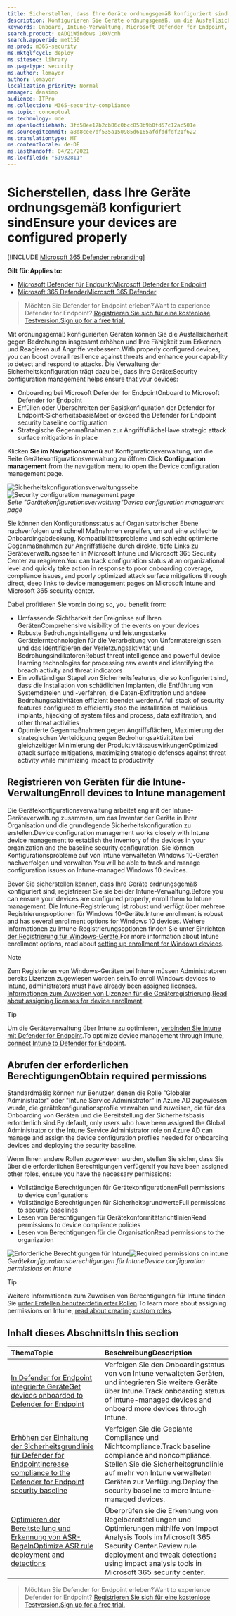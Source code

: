 ```yaml
---
title: Sicherstellen, dass Ihre Geräte ordnungsgemäß konfiguriert sind
description: Konfigurieren Sie Geräte ordnungsgemäß, um die Ausfallsicherheit gegen Bedrohungen insgesamt zu erhöhen und Ihre Fähigkeit zum Erkennen und Reagieren auf Angriffe zu verbessern.
keywords: Onboard, Intune-Verwaltung, Microsoft Defender for Endpoint, Microsoft Defender, Windows Defender, Attack Surface Reduction, ASR, Security Baseline
search.product: eADQiWindows 10XVcnh
search.appverid: met150
ms.prod: m365-security
ms.mktglfcycl: deploy
ms.sitesec: library
ms.pagetype: security
ms.author: lomayor
author: lomayor
localization_priority: Normal
manager: dansimp
audience: ITPro
ms.collection: M365-security-compliance
ms.topic: conceptual
ms.technology: mde
ms.openlocfilehash: 3fd58ee17b2cb86c0bcc858b9b0fd57c12ac501e
ms.sourcegitcommit: a8d8cee7df535a150985d6165afdfddfdf21f622
ms.translationtype: MT
ms.contentlocale: de-DE
ms.lasthandoff: 04/21/2021
ms.locfileid: "51932811"
---
```

# <a name="ensure-your-devices-are-configured-properly"></a><span data-ttu-id="085bb-104">Sicherstellen, dass Ihre Geräte ordnungsgemäß konfiguriert sind</span><span class="sxs-lookup"><span data-stu-id="085bb-104">Ensure your devices are configured properly</span></span>

[!INCLUDE [Microsoft 365 Defender rebranding](../../includes/microsoft-defender.md)]

<span data-ttu-id="085bb-105">**Gilt für:**</span><span class="sxs-lookup"><span data-stu-id="085bb-105">**Applies to:**</span></span>
- [<span data-ttu-id="085bb-106">Microsoft Defender für Endpunkt</span><span class="sxs-lookup"><span data-stu-id="085bb-106">Microsoft Defender for Endpoint</span></span>](https://go.microsoft.com/fwlink/p/?linkid=2154037)
- [<span data-ttu-id="085bb-107">Microsoft 365 Defender</span><span class="sxs-lookup"><span data-stu-id="085bb-107">Microsoft 365 Defender</span></span>](https://go.microsoft.com/fwlink/?linkid=2118804)

><span data-ttu-id="085bb-108">Möchten Sie Defender for Endpoint erleben?</span><span class="sxs-lookup"><span data-stu-id="085bb-108">Want to experience Defender for Endpoint?</span></span> [<span data-ttu-id="085bb-109">Registrieren Sie sich für eine kostenlose Testversion.</span><span class="sxs-lookup"><span data-stu-id="085bb-109">Sign up for a free trial.</span></span>](https://www.microsoft.com/microsoft-365/windows/microsoft-defender-atp?ocid=docs-wdatp-onboardconfigure-abovefoldlink)

<span data-ttu-id="085bb-110">Mit ordnungsgemäß konfigurierten Geräten können Sie die Ausfallsicherheit gegen Bedrohungen insgesamt erhöhen und Ihre Fähigkeit zum Erkennen und Reagieren auf Angriffe verbessern.</span><span class="sxs-lookup"><span data-stu-id="085bb-110">With properly configured devices, you can boost overall resilience against threats and enhance your capability to detect and respond to attacks.</span></span> <span data-ttu-id="085bb-111">Die Verwaltung der Sicherheitskonfiguration trägt dazu bei, dass Ihre Geräte:</span><span class="sxs-lookup"><span data-stu-id="085bb-111">Security configuration management helps ensure that your devices:</span></span>

- <span data-ttu-id="085bb-112">Onboarding bei Microsoft Defender for Endpoint</span><span class="sxs-lookup"><span data-stu-id="085bb-112">Onboard to Microsoft Defender for Endpoint</span></span>
- <span data-ttu-id="085bb-113">Erfüllen oder Überschreiten der Basiskonfiguration der Defender for Endpoint-Sicherheitsbasis</span><span class="sxs-lookup"><span data-stu-id="085bb-113">Meet or exceed the Defender for Endpoint security baseline configuration</span></span>
- <span data-ttu-id="085bb-114">Strategische Gegenmaßnahmen zur Angriffsfläche</span><span class="sxs-lookup"><span data-stu-id="085bb-114">Have strategic attack surface mitigations in place</span></span>

<span data-ttu-id="085bb-115">Klicken **Sie im Navigationsmenü** auf Konfigurationsverwaltung, um die Seite Gerätekonfigurationsverwaltung zu öffnen.</span><span class="sxs-lookup"><span data-stu-id="085bb-115">Click **Configuration management** from the navigation menu to open the Device configuration management page.</span></span>

<span data-ttu-id="085bb-116">![Sicherheitskonfigurationsverwaltungsseite](images/secconmgmt_main.png)</span><span class="sxs-lookup"><span data-stu-id="085bb-116">![Security configuration management page](images/secconmgmt_main.png)</span></span><br>
<span data-ttu-id="085bb-117">*Seite "Gerätekonfigurationsverwaltung"*</span><span class="sxs-lookup"><span data-stu-id="085bb-117">*Device configuration management page*</span></span>

<span data-ttu-id="085bb-118">Sie können den Konfigurationsstatus auf Organisatorischer Ebene nachverfolgen und schnell Maßnahmen ergreifen, um auf eine schlechte Onboardingabdeckung, Kompatibilitätsprobleme und schlecht optimierte Gegenmaßnahmen zur Angriffsfläche durch direkte, tiefe Links zu Geräteverwaltungsseiten in Microsoft Intune und Microsoft 365 Security Center zu reagieren.</span><span class="sxs-lookup"><span data-stu-id="085bb-118">You can track configuration status at an organizational level and quickly take action in response to poor onboarding coverage, compliance issues, and poorly optimized attack surface mitigations through direct, deep links to device management pages on Microsoft Intune and Microsoft 365 security center.</span></span>

<span data-ttu-id="085bb-119">Dabei profitieren Sie von:</span><span class="sxs-lookup"><span data-stu-id="085bb-119">In doing so, you benefit from:</span></span>
- <span data-ttu-id="085bb-120">Umfassende Sichtbarkeit der Ereignisse auf Ihren Geräten</span><span class="sxs-lookup"><span data-stu-id="085bb-120">Comprehensive visibility of the events on your devices</span></span>
- <span data-ttu-id="085bb-121">Robuste Bedrohungsintelligenz und leistungsstarke Gerätelerntechnologien für die Verarbeitung von Unformatereignissen und das Identifizieren der Verletzungsaktivität und Bedrohungsindikatoren</span><span class="sxs-lookup"><span data-stu-id="085bb-121">Robust threat intelligence and powerful device learning technologies for processing raw events and identifying the breach activity and threat indicators</span></span>
- <span data-ttu-id="085bb-122">Ein vollständiger Stapel von Sicherheitsfeatures, die so konfiguriert sind, dass die Installation von schädlichen Implanten, die Entführung von Systemdateien und -verfahren, die Daten-Exfiltration und andere Bedrohungsaktivitäten effizient beendet werden.</span><span class="sxs-lookup"><span data-stu-id="085bb-122">A full stack of security features configured to efficiently stop the installation of malicious implants, hijacking of system files and process, data exfiltration, and other threat activities</span></span>
- <span data-ttu-id="085bb-123">Optimierte Gegenmaßnahmen gegen Angriffsflächen, Maximierung der strategischen Verteidigung gegen Bedrohungsaktivitäten bei gleichzeitiger Minimierung der Produktivitätsauswirkungen</span><span class="sxs-lookup"><span data-stu-id="085bb-123">Optimized attack surface mitigations, maximizing strategic defenses against threat activity while minimizing impact to productivity</span></span>

## <a name="enroll-devices-to-intune-management"></a><span data-ttu-id="085bb-124">Registrieren von Geräten für die Intune-Verwaltung</span><span class="sxs-lookup"><span data-stu-id="085bb-124">Enroll devices to Intune management</span></span>

<span data-ttu-id="085bb-125">Die Gerätekonfigurationsverwaltung arbeitet eng mit der Intune-Geräteverwaltung zusammen, um das Inventar der Geräte in Ihrer Organisation und die grundlegende Sicherheitskonfiguration zu erstellen.</span><span class="sxs-lookup"><span data-stu-id="085bb-125">Device configuration management works closely with Intune device management to establish the inventory of the devices in your organization and the baseline security configuration.</span></span> <span data-ttu-id="085bb-126">Sie können Konfigurationsprobleme auf von Intune verwalteten Windows 10-Geräten nachverfolgen und verwalten.</span><span class="sxs-lookup"><span data-stu-id="085bb-126">You will be able to track and manage configuration issues on Intune-managed Windows 10 devices.</span></span>

<span data-ttu-id="085bb-127">Bevor Sie sicherstellen können, dass Ihre Geräte ordnungsgemäß konfiguriert sind, registrieren Sie sie bei der Intune-Verwaltung.</span><span class="sxs-lookup"><span data-stu-id="085bb-127">Before you can ensure your devices are configured properly, enroll them to Intune management.</span></span> <span data-ttu-id="085bb-128">Die Intune-Registrierung ist robust und verfügt über mehrere Registrierungsoptionen für Windows 10-Geräte.</span><span class="sxs-lookup"><span data-stu-id="085bb-128">Intune enrollment is robust and has several enrollment options for Windows 10 devices.</span></span> <span data-ttu-id="085bb-129">Weitere Informationen zu Intune-Registrierungsoptionen finden Sie unter Einrichten [der Registrierung für Windows-Geräte.](https://docs.microsoft.com/intune/windows-enroll)</span><span class="sxs-lookup"><span data-stu-id="085bb-129">For more information about Intune enrollment options, read about [setting up enrollment for Windows devices](https://docs.microsoft.com/intune/windows-enroll).</span></span>

>[!NOTE]
><span data-ttu-id="085bb-130">Zum Registrieren von Windows-Geräten bei Intune müssen Administratoren bereits Lizenzen zugewiesen worden sein.</span><span class="sxs-lookup"><span data-stu-id="085bb-130">To enroll Windows devices to Intune, administrators must have already been assigned licenses.</span></span> <span data-ttu-id="085bb-131">[Informationen zum Zuweisen von Lizenzen für die Geräteregistrierung](https://docs.microsoft.com/intune/licenses-assign).</span><span class="sxs-lookup"><span data-stu-id="085bb-131">[Read about assigning licenses for device enrollment](https://docs.microsoft.com/intune/licenses-assign).</span></span>

>[!TIP] 
><span data-ttu-id="085bb-132">Um die Geräteverwaltung über Intune zu optimieren, [verbinden Sie Intune mit Defender for Endpoint](https://docs.microsoft.com/intune/advanced-threat-protection#enable-windows-defender-atp-in-intune).</span><span class="sxs-lookup"><span data-stu-id="085bb-132">To optimize device management through Intune, [connect Intune to Defender for Endpoint](https://docs.microsoft.com/intune/advanced-threat-protection#enable-windows-defender-atp-in-intune).</span></span>

## <a name="obtain-required-permissions"></a><span data-ttu-id="085bb-133">Abrufen der erforderlichen Berechtigungen</span><span class="sxs-lookup"><span data-stu-id="085bb-133">Obtain required permissions</span></span>
<span data-ttu-id="085bb-134">Standardmäßig können nur Benutzer, denen die Rolle "Globaler Administrator" oder "Intune Service Administrator" in Azure AD zugewiesen wurde, die gerätekonfigurationsprofile verwalten und zuweisen, die für das Onboarding von Geräten und die Bereitstellung der Sicherheitsbasis erforderlich sind.</span><span class="sxs-lookup"><span data-stu-id="085bb-134">By default, only users who have been assigned the Global Administrator or the Intune Service Administrator role on Azure AD can manage and assign the device configuration profiles needed for onboarding devices and deploying the security baseline.</span></span>

<span data-ttu-id="085bb-135">Wenn Ihnen andere Rollen zugewiesen wurden, stellen Sie sicher, dass Sie über die erforderlichen Berechtigungen verfügen:</span><span class="sxs-lookup"><span data-stu-id="085bb-135">If you have been assigned other roles, ensure you have the necessary permissions:</span></span>

- <span data-ttu-id="085bb-136">Vollständige Berechtigungen für Gerätekonfigurationen</span><span class="sxs-lookup"><span data-stu-id="085bb-136">Full permissions to device configurations</span></span>
- <span data-ttu-id="085bb-137">Vollständige Berechtigungen für Sicherheitsgrundwerte</span><span class="sxs-lookup"><span data-stu-id="085bb-137">Full permissions to security baselines</span></span>
- <span data-ttu-id="085bb-138">Lesen von Berechtigungen für Gerätekonformitätsrichtlinien</span><span class="sxs-lookup"><span data-stu-id="085bb-138">Read permissions to device compliance policies</span></span>
- <span data-ttu-id="085bb-139">Lesen von Berechtigungen für die Organisation</span><span class="sxs-lookup"><span data-stu-id="085bb-139">Read permissions to the organization</span></span>

<span data-ttu-id="085bb-140">![Erforderliche Berechtigungen für Intune](images/secconmgmt_intune_permissions.png)</span><span class="sxs-lookup"><span data-stu-id="085bb-140">![Required permissions on intune](images/secconmgmt_intune_permissions.png)</span></span><br>
<span data-ttu-id="085bb-141">*Gerätekonfigurationsberechtigungen für Intune*</span><span class="sxs-lookup"><span data-stu-id="085bb-141">*Device configuration permissions on Intune*</span></span>

>[!TIP] 
><span data-ttu-id="085bb-142">Weitere Informationen zum Zuweisen von Berechtigungen für Intune finden Sie [unter Erstellen benutzerdefinierter Rollen](https://docs.microsoft.com/intune/create-custom-role#to-create-a-custom-role).</span><span class="sxs-lookup"><span data-stu-id="085bb-142">To learn more about assigning permissions on Intune, [read about creating custom roles](https://docs.microsoft.com/intune/create-custom-role#to-create-a-custom-role).</span></span>

## <a name="in-this-section"></a><span data-ttu-id="085bb-143">Inhalt dieses Abschnitts</span><span class="sxs-lookup"><span data-stu-id="085bb-143">In this section</span></span>
<span data-ttu-id="085bb-144">Thema</span><span class="sxs-lookup"><span data-stu-id="085bb-144">Topic</span></span> | <span data-ttu-id="085bb-145">Beschreibung</span><span class="sxs-lookup"><span data-stu-id="085bb-145">Description</span></span>
:---|:---
[<span data-ttu-id="085bb-146">In Defender for Endpoint integrierte Geräte</span><span class="sxs-lookup"><span data-stu-id="085bb-146">Get devices onboarded to Defender for Endpoint</span></span>](configure-machines-onboarding.md)| <span data-ttu-id="085bb-147">Verfolgen Sie den Onboardingstatus von von Intune verwalteten Geräten, und integrieren Sie weitere Geräte über Intune.</span><span class="sxs-lookup"><span data-stu-id="085bb-147">Track onboarding status of Intune-managed devices and onboard more devices through Intune.</span></span> 
[<span data-ttu-id="085bb-148">Erhöhen der Einhaltung der Sicherheitsgrundlinie für Defender for Endpoint</span><span class="sxs-lookup"><span data-stu-id="085bb-148">Increase compliance to the Defender for Endpoint security baseline</span></span>](configure-machines-security-baseline.md) | <span data-ttu-id="085bb-149">Verfolgen Sie die Geplante Compliance und Nichtcompliance.</span><span class="sxs-lookup"><span data-stu-id="085bb-149">Track baseline compliance and noncompliance.</span></span> <span data-ttu-id="085bb-150">Stellen Sie die Sicherheitsgrundlinie auf mehr von Intune verwalteten Geräten zur Verfügung.</span><span class="sxs-lookup"><span data-stu-id="085bb-150">Deploy the security baseline to more Intune-managed devices.</span></span>
[<span data-ttu-id="085bb-151">Optimieren der Bereitstellung und Erkennung von ASR-Regeln</span><span class="sxs-lookup"><span data-stu-id="085bb-151">Optimize ASR rule deployment and detections</span></span>](configure-machines-asr.md) | <span data-ttu-id="085bb-152">Überprüfen sie die Erkennung von Regelbereitstellungen und Optimierungen mithilfe von Impact Analysis Tools im Microsoft 365 Security Center.</span><span class="sxs-lookup"><span data-stu-id="085bb-152">Review rule deployment and tweak detections using impact analysis tools in Microsoft 365 security center.</span></span>

><span data-ttu-id="085bb-153">Möchten Sie Defender for Endpoint erleben?</span><span class="sxs-lookup"><span data-stu-id="085bb-153">Want to experience Defender for Endpoint?</span></span> [<span data-ttu-id="085bb-154">Registrieren Sie sich für eine kostenlose Testversion.</span><span class="sxs-lookup"><span data-stu-id="085bb-154">Sign up for a free trial.</span></span>](https://www.microsoft.com/microsoft-365/windows/microsoft-defender-atp?ocid=docs-wdatp-onboardconfigure-belowfoldlink)
